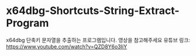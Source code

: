 # x64dbg-Shortcuts-String-Extract-Program

x64dbg 단축키 문자열을 추출하는 프로그램입니다.
영상을 참고해주세요
유튜브 링크:
https://www.youtube.com/watch?v=QZD8Y6o3IiY
